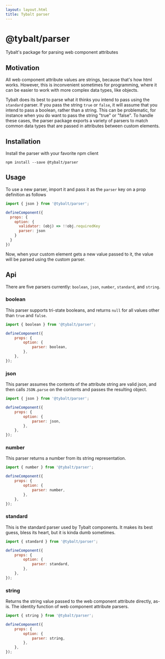 ```yaml
---
layout: layout.html
title: Tybalt parser
---
```


# @tybalt/parser

Tybalt's package for parsing web component attributes

## Motivation

All web component attribute values are strings, because that's how html works. However, this is inconvenient sometimes for programming, where it can be easier to work with more complex data types, like objects.

Tybalt does its best to parse what it thinks you intend to pass using the `standard` parser. If you pass the string `true` or `false`, it will assume that you intend to pass a boolean, rather than a string. This can be problematic, for instance when you do want to pass the string "true" or "false". To handle these cases, the parser package exports a variety of parsers to match common data types that are passed in attributes between custom elements.

## Installation

Install the parser with your favorite npm client

```shell
npm install --save @tybalt/parser
```

## Usage

To use a new parser, import it and pass it as the `parser` key on a prop definition as follows

```js
import { json } from '@tybalt/parser';

defineComponent({
  props: {
    option: {
      validator: (obj) => !!obj.requiredKey
      parser: json
    }
  }
})
```

Now, when your custom element gets a new value passed to it, the value will be parsed using the custom parser.

## Api

There are five parsers currently: `boolean`, `json`, `number`, `standard`, and `string`.

### boolean

This parser supports tri-state booleans, and returns `null` for all values other than `true` and `false`.

```js
import { boolean } from '@tybalt/parser';

defineComponent({
    props: {
        option: {
            parser: boolean,
        },
    },
});
```

### json

This parser assumes the contents of the attribute string are valid json, and then calls `JSON.parse` on the contents and passes the resulting object.

```js
import { json } from '@tybalt/parser';

defineComponent({
    props: {
        option: {
            parser: json,
        },
    },
});
```

### number

This parser returns a number from its string representation.

```js
import { number } from '@tybalt/parser';

defineComponent({
    props: {
        option: {
            parser: number,
        },
    },
});
```

### standard

This is the standard parser used by Tybalt components. It makes its best guess, bless its heart, but it is kinda dumb sometimes.

```js
import { standard } from '@tybalt/parser';

defineComponent({
    props: {
        option: {
            parser: standard,
        },
    },
});
```

### string

Returns the string value passed to the web component attribute directly, as-is. The identity function of web component attribute parsers.

```js
import { string } from '@tybalt/parser';

defineComponent({
    props: {
        option: {
            parser: string,
        },
    },
});
```
